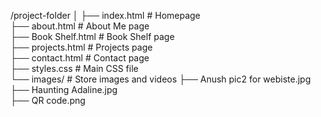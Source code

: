 /project-folder
│
├── index.html            # Homepage  
├── about.html            # About Me page  
├── Book Shelf.html       # Book Shelf page  
├── projects.html         # Projects page  
├── contact.html          # Contact page  
├── styles.css            # Main CSS file  
└── images/               # Store images and videos
    ├── Anush pic2 for webiste.jpg  
    ├── Haunting Adaline.jpg  
    ├── QR code.png  

